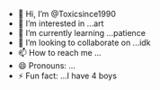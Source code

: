 - 👋 Hi, I’m @Toxicsince1990
- 👀 I’m interested in ...art
- 🌱 I’m currently learning ...patience 
- 💞️ I’m looking to collaborate on ...idk
- 📫 How to reach me ...
- 😄 Pronouns: ...
- ⚡ Fun fact: ...I have 4 boys

<!---
Toxicsince1990/Toxicsince1990 is a ✨ special ✨ repository because its `README.md` (this file) appears on your GitHub profile.
You can click the Preview link to take a look at your changes.
--->

